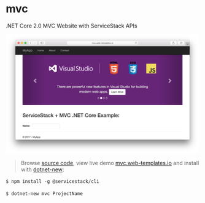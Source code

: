 # mvc

.NET Core 2.0 MVC Website with ServiceStack APIs

[![](https://raw.githubusercontent.com/ServiceStack/Assets/master/csharp-templates/mvc.png)](http://mvc.web-templates.io/)

> Browse [source code](https://github.com/NetCoreTemplates/mvc), view live demo [mvc.web-templates.io](http://mvc.web-templates.io) and install with [dotnet-new](http://docs.servicestack.net/dotnet-new):

    $ npm install -g @servicestack/cli

    $ dotnet-new mvc ProjectName


